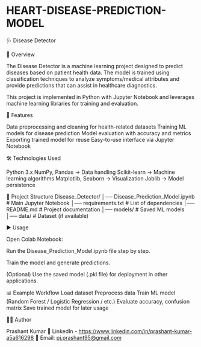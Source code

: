 # HEART-DISEASE-PREDICTION-MODEL

🩺 Disease Detector

📌 Overview

The Disease Detector is a machine learning project designed to predict diseases based on patient health data. The model is trained using classification techniques to analyze symptoms/medical attributes and provide predictions that can assist in healthcare diagnostics.

This project is implemented in Python with Jupyter Notebook and leverages machine learning libraries for training and evaluation.

🚀 Features

Data preprocessing and cleaning for health-related datasets Training ML models for disease prediction Model evaluation with accuracy and metrics Exporting trained model for reuse Easy-to-use interface via Jupyter Notebook

🛠️ Technologies Used

Python 3.x NumPy, Pandas → Data handling Scikit-learn → Machine learning algorithms Matplotlib, Seaborn → Visualization Joblib → Model persistence

📂 Project Structure Disease_Detector/ │── Disease_Prediction_Model.ipynb # Main Jupyter Notebook │── requirements.txt # List of dependencies │── README.md # Project documentation │── models/ # Saved ML models │── data/ # Dataset (if available)

▶️ Usage

Open Colab Notebook:

Run the Disease_Prediction_Model.ipynb file step by step.

Train the model and generate predictions.

(Optional) Use the saved model (.pkl file) for deployment in other applications.

📊 Example Workflow Load dataset Preprocess data Train ML model (Random Forest / Logistic Regression / etc.) Evaluate accuracy, confusion matrix Save trained model for later usage


👨‍💻 Author

Prashant Kumar 💼 LinkedIn - https://www.linkedin.com/in/prashant-kumar-a5a616298 📧 Email: pj.prashant95@gmail.com
